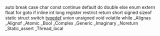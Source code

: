 auto
break
case
char
const
continue
default
do
double
else
enum
extern
float
for
goto
if
inline
int
long
register
restrict
return
short
signed
sizeof
static
struct
switch
[typedef](./typedef)
union
unsigned
void
volatile
while
_Alignas
_Alignof
_Atomic
_Bool
_Complex
_Generic
_Imaginary
_Noreturn
_Static_assert
_Thread_local